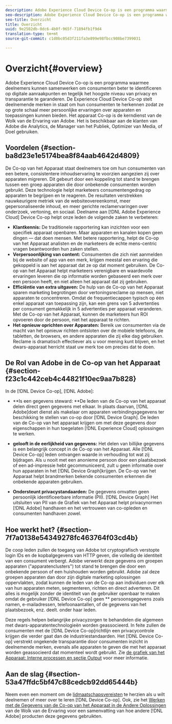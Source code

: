 ```yaml
---
description: Adobe Experience Cloud Device Co-op is een programma waarmee deelnemers kunnen samenwerken om consumenten beter te identificeren op digitale aanraakpunten en tegelijk het hoogste niveau van privacy en transparantie te garanderen. De Experience Cloud Device Co-op stelt deelnemende merken in staat om hun consumenten te herkennen zodat ze op grote schaal meer persoonlijke ervaringen over apparaten en toepassingen kunnen bieden. Het apparaat Co-op is de kerndienst van de Wolk van de Ervaring van Adobe. Het is beschikbaar aan de klanten van Adobe die Analytics, de Manager van het Publiek, Optimizer van Media, of Doel gebruiken.
seo-description: Adobe Experience Cloud Device Co-op is een programma waarmee deelnemers kunnen samenwerken om consumenten beter te identificeren op digitale aanraakpunten en tegelijk het hoogste niveau van privacy en transparantie te garanderen. De Experience Cloud Device Co-op stelt deelnemende merken in staat om hun consumenten te herkennen zodat ze op grote schaal meer persoonlijke ervaringen over apparaten en toepassingen kunnen bieden. Het apparaat Co-op is de kerndienst van de Wolk van de Ervaring van Adobe. Het is beschikbaar aan de klanten van Adobe die Analytics, de Manager van het Publiek, Optimizer van Media, of Doel gebruiken.
seo-title: Overzicht
title: Overzicht
uuid: 9e2502db-0dc6-4b0f-965f-71894fb1f9d4
translation-type: tm+mt
source-git-commit: c1d0bc05d3f211fa3e899e98fbcc908be7399031

---
```



# Overzicht{#overview}

Adobe Experience Cloud Device Co-op is een programma waarmee deelnemers kunnen samenwerken om consumenten beter te identificeren op digitale aanraakpunten en tegelijk het hoogste niveau van privacy en transparantie te garanderen. De Experience Cloud Device Co-op stelt deelnemende merken in staat om hun consumenten te herkennen zodat ze op grote schaal meer persoonlijke ervaringen over apparaten en toepassingen kunnen bieden. Het apparaat Co-op is de kerndienst van de Wolk van de Ervaring van Adobe. Het is beschikbaar aan de klanten van Adobe die Analytics, de Manager van het Publiek, Optimizer van Media, of Doel gebruiken.

## Voordelen {#section-ba8d23e1e5174bea8f84aab4642d4809}

De Co-op van het Apparaat staat deelnemers toe om hun consumenten van een betere, consistentere inhoudservaring te voorzien aangezien zij over apparaten migreren. Dit gebeurt door een koppeling tot stand te brengen tussen een groep apparaten die door onbekende consumenten worden gebruikt. Deze technologie helpt marketeers consumentengedrag op apparaten te begrijpen en te reageren. De resultaten verstrekken nauwkeurigere metriek van de websiteovereenkomst, meer gepersonaliseerde inhoud, en meer gerichte reclamervaringen over onderzoek, vertoning, en sociaal. Deelname aan [!DNL Adobe Experience Cloud] Device Co-op helpt onze leden de volgende zaken te verbeteren:

* **Klantkennis:** De traditionele rapportering kan inzichten voor een specifiek apparaat openbaren. Maar apparaten en kanalen kopen geen dingen — dat doen mensen. Met betere rapportering, helpt de Co-op van het Apparaat analisten en de marketeers de echte mens-centric vragen beantwoorden hun zaken stellen.
* **Verpersoonlijking van content:** Consumenten die zich niet aanmelden bij de website of app van een merk, krijgen meestal een ervaring die gekoppeld is aan het apparaat dat ze op dat moment gebruiken. De Co-op van het Apparaat helpt marketeers verenigbare en waardevolle ervaringen leveren die op informatie worden gebaseerd een merk over een persoon heeft, en niet alleen het apparaat dat zij gebruiken.
* **Efficiëntie van extra uitgaven:** De hulp van de Co-op van het Apparaat sparen marketing begrotingen door vertoningsreclame op mensen, niet apparaten te concentreren. Omdat de frequentiecappen typisch op één enkel apparaat van toepassing zijn, kan een grens van 5 advertenties per consument gemakkelijk in 5 advertenties per apparaat veranderen. Met de Co-op van het Apparaat, kunnen de marketeers hun ROI opvoeren door de persoon, niet het apparaat te richten.
* **Het opnieuw oprichten over Apparaten:** Bereik uw consumenten via de macht van het opnieuw richten ontsloten over de mobiele telefoons, de tabletten, de browsers, en andere apparaten die zij elke dag gebruiken. Reclame is dramatisch effectiever als u voor mening kunt blijven, en het dwars-apparaat herricht staat uw merk toe om precies dat te doen.

<!--
we may not want to share info in this with customers who have not signed. Also, removed directory from S3.
<p>Download our white-paper, <a href="https://marketing-stage.adobe.com/resources/help/en_US/mcdc/downloads/what_to_expect.pdf" format="https" scope="external"> What to Expect from the Device Co-op</a> for more information. </p>
-->

## De Rol van Adobe in de Co-op van het Apparaat {#section-f23c1c442ceb4c44821f10ec9aa7b828}

In de [!DNL Device Co-op], [!DNL Adobe]:

* **Is een gegevens steward: **De leden van de Co-op van het apparaat delen direct geen gegevens met elkaar. In plaats daarvan, [!DNL Adobe]doet dienst als makelaar om apparaten verbindingsgegevens ter beschikking te stellen van co-op door [!DNL Device Graph]. De leden van de Co-op van het apparaat krijgen om met deze gegevens door eigenschappen in hun toegelaten [!DNL Experience Cloud] oplossingen te werken.

* **gelooft in de eerlijkheid van gegevens:** Het delen van billijke gegevens is een belangrijk concept in de Co-op van het Apparaat. Alle [!DNL Device Co-op] leden ontvangen waarde in verhouding tot wat zij bijdragen. Als u nooit met een anonieme persoon door een plaatsbezoek of een ad-impressie hebt gecommuniceerd, zult u geen informatie over hun apparaten in het [!DNL Device Graph]krijgen. De Co-op van het Apparaat helpt brandmerken bekende consumenten erkennen die onbekende apparaten gebruiken.

* **Ondersteunt privacystandaarden:** De gegevens omvatten geen persoonlijk identificeerbare informatie (PII). [!DNL Device Graph] Het uitsluiten van PII van de Grafiek van het Apparaat helpt privacynormen [!DNL Adobe] handhaven en het vertrouwen van co-opleden en consumenten handhaven zowel.

## Hoe werkt het? {#section-7f7a0138e54349278fc463764f03cd4b}

De coop leden zullen de toegang van Adobe tot cryptografisch verstopte login IDs en de kopbalgegevens van HTTP geven, die volledig de identiteit van een consument verbergt. Adobe verwerkt deze gegevens om groepen apparaten (&quot;apparatenclusters&quot;) tot stand te brengen die door een onbekende persoon of een huishouden worden gebruikt. Adobe zal deze groepen apparaten dan door zijn digitale marketing oplossingen oppervlakten, zodat kunnen de leden van de Co-op aan individuen over elk van hun apparaten meten, segmenteren, richten en direct adverteren. Dit alles is mogelijk zonder de identiteit van de gebruiker openbaar te maken omdat de gebruiker [!DNL Device Co-op] geen ** persoonsgegevens zoals namen, e-mailadressen, telefoonaantallen, of de gegevens van het plaatsbezoek, enz. deelt. onder haar leden.

Deze regels helpen belangrijke privacyzorgen te behandelen die algemeen met dwars-apparatentechnologieën worden geassocieerd. In feite zullen de consumenten met de [!DNL Device Co-op]richtlijn een privacycontrole krijgen die verder gaat dan de industriestandaarden. Het [!DNL Device Co-op] verstrekt ongekende transparantie door consumenten inzicht in deelnemende merken, evenals alle apparaten te geven die met het apparaat worden geassocieerd dat momenteel wordt gebruikt. Zie [de grafiek van het Apparaat: Interne processen en sectie Output](../processes/links.md#concept-e9526af3476b478aab7c57b9ed0bab7c) voor meer informatie.

## Aan de slag {#section-53a47ffdc5bf47c88cedcb92dd65444b}

Neem even een moment om de [lidmaatschapsvereisten](../about/requirements.md#concept-31d3d165d22546afbedf023d32ad3a43) te herzien als u wilt deelnemen of meer over te leren [!DNL Device Co-op]. Ook, zie het [Werken met de Gegevens van de Co-op van het Apparaat in de Andere Oplossingen](../other-solutions/other-solutions.md#concept-46278a50cfca4e1ab83a3b35077a585f) van de Wolk van de Ervaring voor een samenvatting van hoe andere [!DNL Adobe] producten deze gegevens gebruikten.
